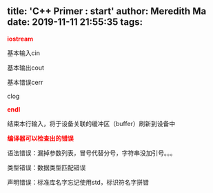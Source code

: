 title: 'C++ Primer : start'
author: Meredith Ma
date: 2019-11-11 21:55:35
tags:
---
<font color=red><strong>iostream</strong></font>

基本输入cin

基本输出cout

基本错误cerr

clog

<font color=red><strong>endl</strong></font>

结束本行输入，将于设备关联的缓冲区（buffer）刷新到设备中

<font color=red><strong>编译器可以检查出的错误</strong></font>

语法错误：漏掉参数列表，冒号代替分号，字符串没加引号。。。

类型错误：数据类型匹配错误

声明错误：标准库名字忘记使用std，标识符名字拼错